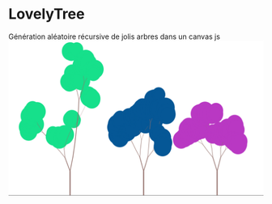# LovelyTree
Génération aléatoire récursive de jolis arbres  dans un canvas js
![des jolis arbres](img.PNG)
